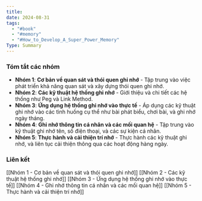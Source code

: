 ```yaml
---
title: 
date: 2024-08-31
tags:
  - "#book"
  - "#memory"
  - "#How_to_Develop_A_Super_Power_Memory"
Type: Summary
---
```

### **Tóm tắt các nhóm**

- **Nhóm 1**: **Cơ bản về quan sát và thói quen ghi nhớ** - Tập trung vào việc phát triển khả năng quan sát và xây dựng thói quen ghi nhớ.
- **Nhóm 2**: **Các kỹ thuật hệ thống ghi nhớ** - Giới thiệu và chi tiết các hệ thống như Peg và Link Method.
- **Nhóm 3**: **Ứng dụng hệ thống ghi nhớ vào thực tế** - Áp dụng các kỹ thuật ghi nhớ vào các tình huống cụ thể như bài phát biểu, chơi bài, và ghi nhớ ngày tháng.
- **Nhóm 4**: **Ghi nhớ thông tin cá nhân và các mối quan hệ** - Tập trung vào kỹ thuật ghi nhớ tên, số điện thoại, và các sự kiện cá nhân.
- **Nhóm 5**: **Thực hành và cải thiện trí nhớ** - Thực hành các kỹ thuật ghi nhớ, và liên tục cải thiện thông qua các hoạt động hàng ngày.

### Liên kết
[[Nhóm 1 - Cơ bản về quan sát và thói quen ghi nhớ]]
[[Nhóm 2 - Các kỹ thuật hệ thống ghi nhớ]]
[[Nhóm 3 - Ứng dụng hệ thống ghi nhớ vào thực tế]]
[[Nhóm 4 - Ghi nhớ thông tin cá nhân và các mối quan hệ]]
[[Nhóm 5 - Thực hành và cải thiện trí nhớ]]
